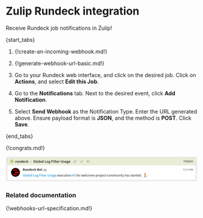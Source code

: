 # Zulip Rundeck integration

Receive Rundeck job notifications in Zulip!

{start_tabs}

1. {!create-an-incoming-webhook.md!}

1. {!generate-webhook-url-basic.md!}

1. Go to your Rundeck web interface, and click on the desired job.
   Click on **Actions**, and select **Edit this Job**.

1. Go to the **Notifications** tab. Next to the desired event, click
   **Add Notification**.

1. Select **Send Webhook** as the Notification Type. Enter the URL
   generated above. Ensure payload format is **JSON**, and the method is
   **POST**. Click **Save**.

{end_tabs}

{!congrats.md!}

![Rundeck Integration](/static/images/integrations/rundeck/001.png)

### Related documentation

{!webhooks-url-specification.md!}
